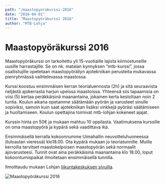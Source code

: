 ```yaml
---
path: "/maastopyorakurssi-2016"
date: "2016-04-01"
title: "Maastopyöräkurssi 2016"
author: "MTB-Lohja"
---
```

# Maastopyöräkurssi 2016

Maastopyöräkurssi on tarkoitettu yli 15-vuotiaille lajista kiinnostuneille uusille harrastajille. Se on nk. matalan kynnyksen ”mtb-kurssi”, jossa osallistujille opetetaan maastopyöräilyn ajotekniikan perusteita mukavassa pienryhmässä vaihtelevassa maastossa.

Kurssi koostuu ensimmäisen kerran teorialuennosta (2h) ja sitä seuraavista neljästä ajokerrasta harjun upeissa maastoissa. Yhteensä siis tapaamisia on viisi (5) kertaa peräkkäisinä maanantaina, jokainen kerta kestoltaan noin 2 tuntia. Koulun aikana opetamme säätämään pyörän ja varusteet sinulle sopiviksi, samoin kuin saat ajotekniikan lisäksi vinkkejä pyöräsi säätämiseen ja huoltamiseen. Koulun opettajina toimivat mtb-lohjan kokeneet ajajat.

Kurssin hinta on 50€ ja mukaan mahtuu 10 oppilasta. Vaatimuksena kurssille on oma maastopyörä ja kypärä sekä vaadittava ikä.

Ensimmäisellä kerralla kokoonnumme Uimahallin neuvotteluhuoneessa (tuloaulan vieressä) klo18.00. Ota kypärä mukaan jo teoriatunnille. Muilla kerroilla tarvitset maastokelpoisen maastopyörän sekä normaalit ajovarusteesi. Tunnit ovat aina peräkkäisinä maanantaina klo 18.00, loput kokoontumispaikat ilmoitetaan ensimmäisellä tunnilla.

Ilmoittaudu mukaan Lohjan [liikuntakeskuksen sivuilla](https://oma.enkora.fi/lohja/reservations2/reservations/28/-/5/-).

![Maastopyöräkurssi 2016](/img/maastopyorakurssi-2016-kutsu.jpg)
